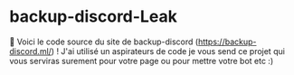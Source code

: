 # backup-discord-Leak
👀 Voici le code source du site de backup-discord (https://backup-discord.ml/) ! J'ai utilisé un aspirateurs de code je vous send ce projet qui vous serviras surement pour votre page ou pour mettre votre bot etc :)
